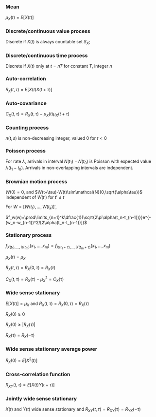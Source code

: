 ### Mean
$\mu_X(t)=E[X(t)]$
### Discrete/continuous value process
Discrete if $X(t)$ is always countable set $S_X$; 
### Discrete/continuous time process
Discrete if $X(t)$ only at $t=nT$ for constant $T$, integer $n$
### Auto-correlation
$R_X(t,\tau)=E[X(t)X(t+\tau)]$
### Auto-covariance
$C_X(t,\tau)=R_X(t,\tau)-\mu_X(t)\mu_X(t+\tau)$
### Counting process
$n(t,s)$ is non-decreasing integer, valued $0$ for $t<0$
### Poisson process
For rate $\lambda$, arrivals in interval $N(t_1)-N(t_0)$ is Poisson with expected value $\lambda(t_1-t_0)$. Arrivals in non-overlapping intervals are independent.
### Brownian motion process
$W(0)=0$, and $W(t+\tau)-W(t)\sim\mathcal{N}(0,\sqrt{\alpha\tau})$ independent of $W(t')$ for $t'\leq t$

For $W=[W(t_1),\dots,W(t_k)]'$, 

$f_w(w)=\prod\limits_{n=1}^k\dfrac{1}{\sqrt{2\pi\alpha(t_n-t_{n-1})}}e^{-(w_n-w_{n-1})^2/[2\alpha(t_n-t_{n-1})]}$
### Stationary process
$f_{X(t_1),\dots,X(t_m)}(x_1,\dots,x_m)=f_{X(t_1+\tau),\dots,X(t_m+\tau)}(x_1,\dots,x_m)$

$\mu_X(t)=\mu_X$

$R_X(t,\tau)=R_X(0,\tau)=R_X(\tau)$

$C_X(t,\tau)=R_X(\tau)-\mu^2_X=C_X(\tau)$
### Wide sense stationary
$E[X(t)]=\mu_X$ and $R_X(t,\tau)=R_X(0,\tau)=R_X(\tau)$

$R_X(0)\geq0$

$R_X(0)\geq|R_X(\tau)|$

$R_X(\tau)=R_X(-\tau)$
### Wide sense stationary average power
$R_X(0)=E[X^2(t)]$
### Cross-correlation function
$R_{XY}(t,\tau)=E[X(t)Y(t+\tau)]$
### Jointly wide sense stationary
$X(t)$ and $Y(t)$ wide sense stationary and $R_{XY}(t,\tau)=R_{XY}(\tau)=R_{YX}(-\tau)$